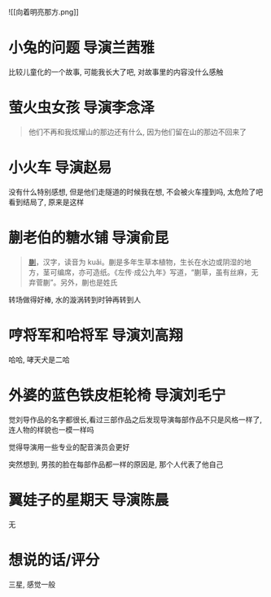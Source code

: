 
![[向着明亮那方.png]]

# 小兔的问题   导演兰茜雅

比较儿童化的一个故事, 可能我长大了吧, 对故事里的内容没什么感触

# 萤火虫女孩   导演李念泽

> 他们不再和我炫耀山的那边还有什么, 因为他们留在山的那边不回来了

# 小火车   导演赵易

没有什么特别感想, 但是他们走隧道的时候我在想, 不会被火车撞到吗, 太危险了吧
看到结局了, 原来是这样

# 蒯老伯的糖水铺   导演俞昆

> [蒯](https://baike.baidu.com/item/%E8%92%AF/4329)，汉字，读音为 kuǎi。蒯是多年生草本植物，生长在水边或阴湿的地方，茎可编席，亦可造纸。《左传·成公九年》写道，“蒯草，虽有丝麻，无弃菅蒯”。另外，蒯也是姓氏

转场做得好棒, 水的漩涡转到时钟再转到人

# 哼将军和哈将军   导演刘高翔

哈哈, 哮天犬是二哈

# 外婆的蓝色铁皮柜轮椅   导演刘毛宁

觉刘导作品的名字都很长,看过三部作品之后发现导演每部作品不只是风格一样了, 连人物的样貌也一模一样吗

觉得导演用一些专业的配音演员会更好

突然想到, 男孩的脸在每部作品都一样的原因是, 那个人代表了他自己

# 翼娃子的星期天   导演陈晨

无

# 想说的话/评分
三星, 感觉一般